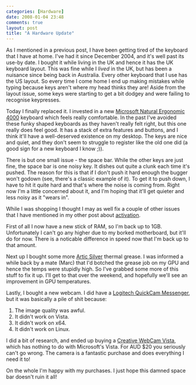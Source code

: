 ```yaml
---
categories: [Hardware]
date: 2008-01-04 23:48
comments: true
layout: post
title: "A Hardware Update"
---
```

As I mentioned in a previous post, I have been getting tired of the keyboard that I have at home. I've had it since December 2004, and it's well past its use-by date. I bought it while living in the UK and hence it has the UK keyboard layout. This was fine while I <em>lived</em> in the UK, but has been a nuisance since being back in Australia. Every other keyboard that I use has the US layout. So every time I come home I end up making mistakes while typing because keys aren't where my head thinks they are! Aside from the layout issue, some keys were starting to get a bit dodgey and were failing to recognise keypresses.

<!--more-->

Today I finally replaced it. I invested in a new <a href="http://www.microsoft.com/hardware/mouseandkeyboard/productdetails.aspx?pid=043" title="Microsoft Natural Ergonomic 4000">Microsoft Natural Ergonomic 4000</a> keyboard which feels really comfortable. In the past I've avoided these funky shaped keyboards as they haven't really felt right, but this one really does feel good. It has a stack of extra features and buttons, and I think it'll have a well-deserved existence on my desktop. The keys are nice and quiet, and they don't seem to struggle to register like the old one did (a good sign for a new keyboard I know ;)).

There is but one small issue - the space bar. While the other keys are just fine, the space bar is one noisy key. It dishes out quite a clunk each time it's pushed. The reason for this is that if I don't push it hard enough the bugger won't godown (see, there's a classic example of it). To get it to push down, I have to hit it quite hard and that's where the noise is coming from. Right now I'm a little concerned about it, and I'm hoping that it'll get quieter and less noisy as it "wears in".

While I was shopping I thought I may as well fix a couple of other issues that I have mentioned in my other post about <a href="/posts/reactivate-again/" title="Reactivate? AGAIN?!">activation</a>.

First of all I now have a new stick of RAM, so I'm back up to 1GB. Unfortunately I can't go any higher due to my borked motherboard, but it'll do for now. There is a noticable difference in speed now that I'm back up to that amount.

Next up I bought some more <a href="http://www.articsilver.com/as5.htm" title="Artic Silver">Artic Silver</a> thermal grease. I was informed a while back by a mate (Marc) that I'd botched the grease job on my GPU and hence the temps were stupidly high. So I've grabbed some more of this stuff to fix it up. I'll get to that over the weekend, and hopefully we'll see an improvement in GPU temperatures.

Lastly, I bought a new webcam. I did have a <a href="http://www.logitech.com/index.cfm/480/3378&cl=au,en" title="Logitech QuickCam Messenger">Logitech QuickCam Messenger</a>, but it was basically a pile of shit because:<ol><li>The image quality was awful.</li><li>It didn't work on Vista.</li><li>It didn't work on x64.</li><li>It didn't work on Linux.</li></ol>I did a bit of research, and ended up buying a <a href="http://au.creative.com/products/product.asp?category=218&subcategory=219&product=15969&listby=" title="Creative WebCam Vista">Creative WebCam Vista</a>, which has nothing to do with Microsoft's Vista. For AUD $20 you seriously can't go wrong. The camera is a fantastic purchase and does everything I need it to!

On the whole I'm happy with my purchases. I just hope this damned space bar doesn't ruin it all!
